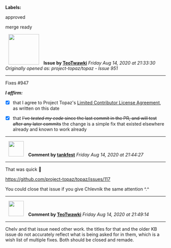 **Labels:**

approved

merge ready



<a href="https://github.com/TeoTwawki"><img src="https://avatars0.githubusercontent.com/u/6871475?v=4" width="96" height="96" hspace="10"></img></a> **Issue by [TeoTwawki](https://github.com/TeoTwawki)**
_Friday Aug 14, 2020 at 21:33:30_
_Originally opened as: project-topaz/topaz - Issue 951_

----

Fixes #947

<!-- place 'x' mark between square [] brackets to affirm: -->
**_I affirm:_**
- [x] that I agree to Project Topaz's [Limited Contributor License Agreement](http://project-topaz.com/blob/release/CONTRIBUTOR_AGREEMENT.md), as written on this date
- [x] that ~~I've _tested my code_ since the last commit in the PR, and will test after any later commits~~ the change is a simple fix that existed elsewhere already and known to work already




----
<a href="https://github.com/tankfest"><img src="https://avatars1.githubusercontent.com/u/37684138?v=4" width="48" height="48" hspace="10"></img></a> **Comment by [tankfest](https://github.com/tankfest)**
_Friday Aug 14, 2020 at 21:44:27_

----

That was quick :eyes: 

https://github.com/project-topaz/topaz/issues/117
You could close that issue if you give Chlevnik the same attention ^.^


----
<a href="https://github.com/TeoTwawki"><img src="https://avatars0.githubusercontent.com/u/6871475?v=4" width="48" height="48" hspace="10"></img></a> **Comment by [TeoTwawki](https://github.com/TeoTwawki)**
_Friday Aug 14, 2020 at 21:49:14_

----

Chelv and that issue need other work. the titles for that and the older KB issue do not accurately reflect what is being asked for in them, which is a wish list of multiple fixes. Both should be closed and remade.
